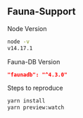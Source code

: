 ## Fauna-Support

Node Version

```bash
node -v
v14.17.1
```

Fauna-DB Version

```json
"faunadb": "^4.3.0"
```

Steps to reproduce

```bash
yarn install
yarn preview:watch
```
